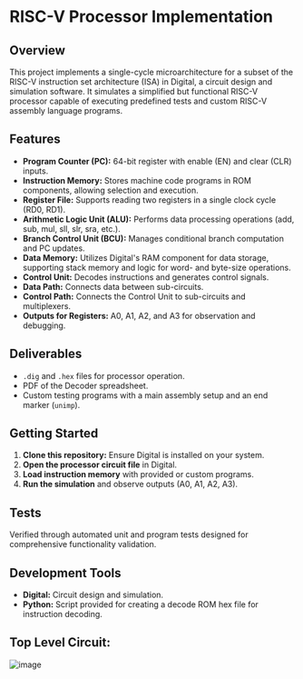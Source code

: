 # RISC-V Processor Implementation

## Overview
This project implements a single-cycle microarchitecture for a subset of the RISC-V instruction set architecture (ISA) in Digital, a circuit design and simulation software. It simulates a simplified but functional RISC-V processor capable of executing predefined tests and custom RISC-V assembly language programs.

## Features
- **Program Counter (PC):** 64-bit register with enable (EN) and clear (CLR) inputs.
- **Instruction Memory:** Stores machine code programs in ROM components, allowing selection and execution.
- **Register File:** Supports reading two registers in a single clock cycle (RD0, RD1).
- **Arithmetic Logic Unit (ALU):** Performs data processing operations (add, sub, mul, sll, slr, sra, etc.).
- **Branch Control Unit (BCU):** Manages conditional branch computation and PC updates.
- **Data Memory:** Utilizes Digital's RAM component for data storage, supporting stack memory and logic for word- and byte-size operations.
- **Control Unit:** Decodes instructions and generates control signals.
- **Data Path:** Connects data between sub-circuits.
- **Control Path:** Connects the Control Unit to sub-circuits and multiplexers.
- **Outputs for Registers:** A0, A1, A2, and A3 for observation and debugging.

## Deliverables
- `.dig` and `.hex` files for processor operation.
- PDF of the Decoder spreadsheet.
- Custom testing programs with a main assembly setup and an end marker (`unimp`).

## Getting Started
1. **Clone this repository:** Ensure Digital is installed on your system.
2. **Open the processor circuit file** in Digital.
3. **Load instruction memory** with provided or custom programs.
4. **Run the simulation** and observe outputs (A0, A1, A2, A3).

## Tests
Verified through automated unit and program tests designed for comprehensive functionality validation.

## Development Tools
- **Digital:** Circuit design and simulation.
- **Python:** Script provided for creating a decode ROM hex file for instruction decoding.

## Top Level Circuit: 
![image](https://github.com/mvvillarrealblozis/Single-Cycle-RISC-V-Processor/assets/112027248/1c015f1f-8fd3-42ed-9581-22f941c57808)
